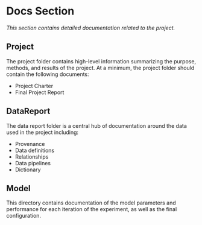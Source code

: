 # Docs Section

_This section contains detailed documentation related to the project._

## Project
The project folder contains high-level information summarizing the purpose, methods, and results of the project.
At a minimum, the project folder should contain the following documents:

* Project Charter
* Final Project Report

## DataReport
The data report folder is a central hub of documentation around the data used in the project including:

* Provenance
* Data definitions
* Relationships
* Data pipelines
* Dictionary

## Model
This directory contains documentation of the model parameters and performance for each iteration of the experiment, as well as the final configuration.
